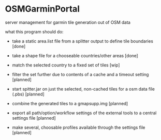 OSMGarminPortal
===============

server management for garmin tile generation out of OSM data 

what this program should do:

- take a static area.list file from a splitter output to define tile boundaries [done]
- take a shape file for a chooseable countries/other areas [done]
- match the selected country to a fixed set of tiles [wip]
- filter the set further due to contents of a cache and a timeout setting [planned]
- start spitter.jar on just the selected, non-cached tiles for a osm data file (.pbs) [planned]
- combine the generated tiles to a gmapsupp.img [planned]

- export all path/option/workflow settings of the external tools to a central settings file [planned]
- make several, choosable profiles available through the settings file [planned]
